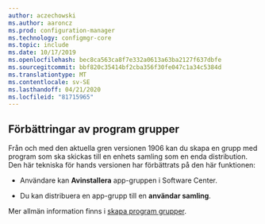 ```yaml
---
author: aczechowski
ms.author: aaroncz
ms.prod: configuration-manager
ms.technology: configmgr-core
ms.topic: include
ms.date: 10/17/2019
ms.openlocfilehash: bec8ca563ca8f7e332a0613a63ba2127f637dbfe
ms.sourcegitcommit: bbf820c35414bf2cba356f30fe047c1a34c5384d
ms.translationtype: MT
ms.contentlocale: sv-SE
ms.lasthandoff: 04/21/2020
ms.locfileid: "81715965"
---
```

## <a name="improvements-to-application-groups"></a><a name="bkmk_appgrp"></a>Förbättringar av program grupper

<!--4760058-->

Från och med den aktuella gren versionen 1906 kan du skapa en grupp med program som ska skickas till en enhets samling som en enda distribution. Den här tekniska för hands versionen har förbättrats på den här funktionen:

- Användare kan **Avinstallera** app-gruppen i Software Center.

- Du kan distribuera en app-grupp till en **användar samling**.

Mer allmän information finns i [skapa program grupper](../../../../../apps/deploy-use/create-app-groups.md).
